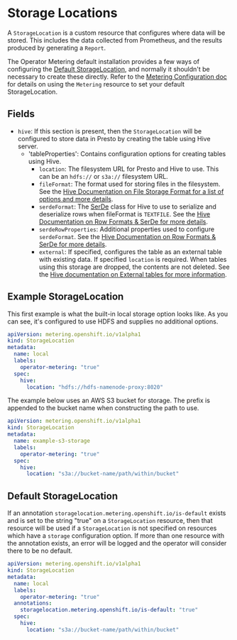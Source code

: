 # Storage Locations

A `StorageLocation` is a custom resource that configures where data will be stored.
This includes the data collected from Prometheus, and the results produced by generating a `Report`.

The Operator Metering default installation provides a few ways of configuring the [Default StorageLocation](#default-storagelocation), and normally it shouldn't be necessary to create these directly.
Refer to the [Metering Configuration doc](metering-config.md#storing-data-in-s3) for details on using the `Metering` resource to set your default StorageLocation.

## Fields

- `hive`: If this section is present, then the `StorageLocation` will be configured to store data in Presto by creating the table using Hive server.
  - 'tableProperties': Contains configuration options for creating tables using Hive.
    - `location`: The filesystem URL for Presto and Hive to use. This can be an `hdfs://` or `s3a://` filesystem URL.
    - `fileFormat`: The format used for storing files in the filesystem. See the [Hive Documentation on File Storage Format for a list of options and more details][hiveFileFormat].
    - `serdeFormat`: The [SerDe][hiveSerde] class for Hive to use to serialize and deserialize rows when fileFormat is `TEXTFILE`. See the [Hive Documentation on Row Formats & SerDe for more details][hiveSerdeFormat].
    - `serdeRowProperties`: Additional properties used to configure `serdeFormat`. See the [Hive Documentation on Row Formats & SerDe for more details][hiveSerdeFormat].
    - `external`: If specified, configures the table as an external table with existing data. If specified `location` is required. When tables using this storage are dropped, the contents are not deleted. See the [Hive documentation on External tables for more information][hiveExternalTables].

## Example StorageLocation

This first example is what the built-in local storage option looks like.
As you can see, it's configured to use HDFS and supplies no additional options.

```yaml
apiVersion: metering.openshift.io/v1alpha1
kind: StorageLocation
metadata:
  name: local
  labels:
    operator-metering: "true"
  spec:
    hive:
      location: "hdfs://hdfs-namenode-proxy:8020"
```

The example below uses an AWS S3 bucket for storage.
The prefix is appended to the bucket name when constructing the path to use.

```yaml
apiVersion: metering.openshift.io/v1alpha1
kind: StorageLocation
metadata:
  name: example-s3-storage
  labels:
    operator-metering: "true"
  spec:
    hive:
      location: "s3a://bucket-name/path/within/bucket"
```

## Default StorageLocation

If an annotation `storagelocation.metering.openshift.io/is-default` exists and is set to the string "true" on a `StorageLocation` resource, then that resource will be used if a `StorageLocation` is not specified on resources which have a `storage` configuration option.
If more than one resource with the annotation exists, an error will be logged and the operator will consider there to be no default.

```yaml
apiVersion: metering.openshift.io/v1alpha1
kind: StorageLocation
metadata:
  name: local
  labels:
    operator-metering: "true"
  annotations:
    storagelocation.metering.openshift.io/is-default: "true"
  spec:
    hive:
      location: "s3a://bucket-name/path/within/bucket"
```

[hiveFileFormat]: https://cwiki.apache.org/confluence/display/Hive/LanguageManual+DDL#LanguageManualDDL-StorageFormatsStorageFormatsRowFormat,StorageFormat,andSerDe
[hiveSerdeFormat]: https://cwiki.apache.org/confluence/display/Hive/LanguageManual+DDL#LanguageManualDDL-RowFormats&SerDe
[hiveSerde]: https://cwiki.apache.org/confluence/display/Hive/SerDe
[hiveExternalTables]: https://cwiki.apache.org/confluence/display/Hive/LanguageManual+DDL#LanguageManualDDL-ExternalTables

